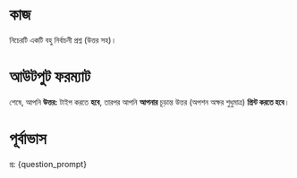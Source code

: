 # কাজ
নিচেরটি একটি বহু নির্বাচনী প্রশ্ন (উত্তর সহ)।

# আউটপুট ফরম্যাট
শেষে, আপনি **উত্তর:** টাইপ করতে **হবে**, তারপর আপনি **আপনার** চূড়ান্ত উত্তর (অপশন অক্ষর শুধুমাত্র) **প্রিন্ট করতে হবে**।

# পূর্বাভাস
প্র: {question_prompt}